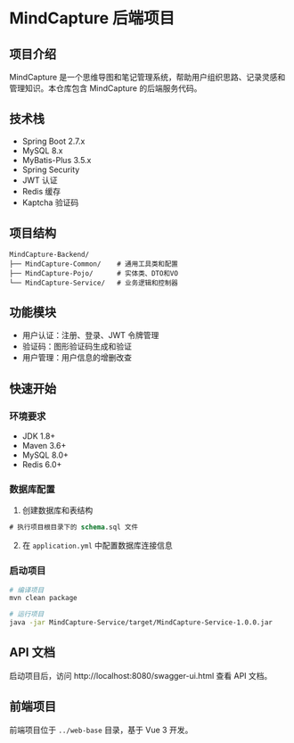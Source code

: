 # MindCapture 后端项目

## 项目介绍

MindCapture 是一个思维导图和笔记管理系统，帮助用户组织思路、记录灵感和管理知识。本仓库包含 MindCapture 的后端服务代码。

## 技术栈

- Spring Boot 2.7.x
- MySQL 8.x
- MyBatis-Plus 3.5.x
- Spring Security
- JWT 认证
- Redis 缓存
- Kaptcha 验证码

## 项目结构

```
MindCapture-Backend/
├── MindCapture-Common/    # 通用工具类和配置
├── MindCapture-Pojo/      # 实体类、DTO和VO
└── MindCapture-Service/   # 业务逻辑和控制器
```

## 功能模块

- 用户认证：注册、登录、JWT 令牌管理
- 验证码：图形验证码生成和验证
- 用户管理：用户信息的增删改查

## 快速开始

### 环境要求

- JDK 1.8+
- Maven 3.6+
- MySQL 8.0+
- Redis 6.0+

### 数据库配置

1. 创建数据库和表结构

```sql
# 执行项目根目录下的 schema.sql 文件
```

2. 在 `application.yml` 中配置数据库连接信息

### 启动项目

```bash
# 编译项目
mvn clean package

# 运行项目
java -jar MindCapture-Service/target/MindCapture-Service-1.0.0.jar
```

## API 文档

启动项目后，访问 http://localhost:8080/swagger-ui.html 查看 API 文档。

## 前端项目

前端项目位于 `../web-base` 目录，基于 Vue 3 开发。